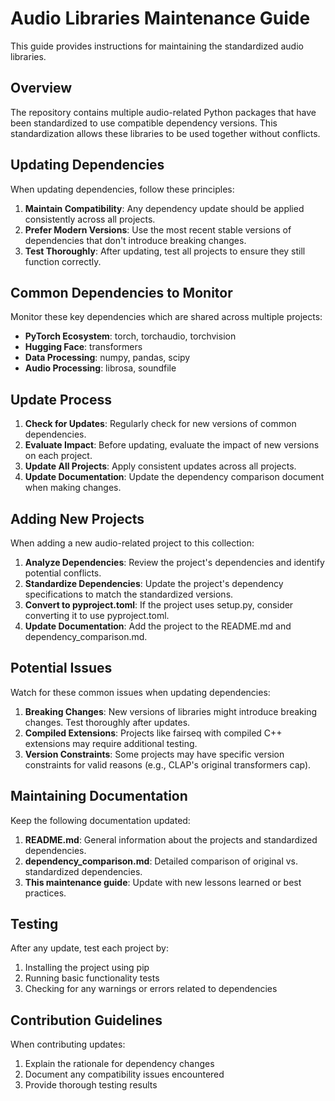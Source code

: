 # Audio Libraries Maintenance Guide

This guide provides instructions for maintaining the standardized audio libraries.

## Overview

The repository contains multiple audio-related Python packages that have been standardized to use compatible dependency versions. This standardization allows these libraries to be used together without conflicts.

## Updating Dependencies

When updating dependencies, follow these principles:

1. **Maintain Compatibility**: Any dependency update should be applied consistently across all projects.
2. **Prefer Modern Versions**: Use the most recent stable versions of dependencies that don't introduce breaking changes.
3. **Test Thoroughly**: After updating, test all projects to ensure they still function correctly.

## Common Dependencies to Monitor

Monitor these key dependencies which are shared across multiple projects:

- **PyTorch Ecosystem**: torch, torchaudio, torchvision
- **Hugging Face**: transformers
- **Data Processing**: numpy, pandas, scipy
- **Audio Processing**: librosa, soundfile

## Update Process

1. **Check for Updates**: Regularly check for new versions of common dependencies.
2. **Evaluate Impact**: Before updating, evaluate the impact of new versions on each project.
3. **Update All Projects**: Apply consistent updates across all projects.
4. **Update Documentation**: Update the dependency comparison document when making changes.

## Adding New Projects

When adding a new audio-related project to this collection:

1. **Analyze Dependencies**: Review the project's dependencies and identify potential conflicts.
2. **Standardize Dependencies**: Update the project's dependency specifications to match the standardized versions.
3. **Convert to pyproject.toml**: If the project uses setup.py, consider converting it to use pyproject.toml.
4. **Update Documentation**: Add the project to the README.md and dependency_comparison.md.

## Potential Issues

Watch for these common issues when updating dependencies:

1. **Breaking Changes**: New versions of libraries might introduce breaking changes. Test thoroughly after updates.
2. **Compiled Extensions**: Projects like fairseq with compiled C++ extensions may require additional testing.
3. **Version Constraints**: Some projects may have specific version constraints for valid reasons (e.g., CLAP's original transformers cap).

## Maintaining Documentation

Keep the following documentation updated:

1. **README.md**: General information about the projects and standardized dependencies.
2. **dependency_comparison.md**: Detailed comparison of original vs. standardized dependencies.
3. **This maintenance guide**: Update with new lessons learned or best practices.

## Testing

After any update, test each project by:

1. Installing the project using pip
2. Running basic functionality tests
3. Checking for any warnings or errors related to dependencies

## Contribution Guidelines

When contributing updates:

1. Explain the rationale for dependency changes
2. Document any compatibility issues encountered
3. Provide thorough testing results 